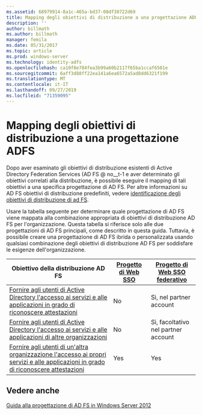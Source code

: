 ```yaml
---
ms.assetid: 68979914-8a1c-465a-bd37-08df30722d69
title: Mapping degli obiettivi di distribuzione a una progettazione ADFS
description: ''
author: billmath
ms.author: billmath
manager: femila
ms.date: 05/31/2017
ms.topic: article
ms.prod: windows-server
ms.technology: identity-adfs
ms.openlocfilehash: ca10f8e784fea3b99a60b2117f65ba1ccaf6501e
ms.sourcegitcommit: 6aff3d88ff22ea141a6ea6572a5ad8dd6321f199
ms.translationtype: MT
ms.contentlocale: it-IT
ms.lasthandoff: 09/27/2019
ms.locfileid: "71359095"
---
```

# <a name="mapping-your-deployment-goals-to-an-ad-fs-design"></a>Mapping degli obiettivi di distribuzione a una progettazione ADFS


Dopo aver esaminato gli obiettivi di distribuzione esistenti di Active Directory Federation Services \(AD FS @ no__t-1 e aver determinato gli obiettivi correlati alla distribuzione, è possibile eseguire il mapping di tali obiettivi a una specifica progettazione di AD FS. Per altre informazioni su AD FS obiettivi di distribuzione predefiniti, vedere [identificazione degli obiettivi di distribuzione di ad FS](Identifying-Your-AD-FS-Deployment-Goals.md).  
  
Usare la tabella seguente per determinare quale progettazione di AD FS viene mappata alla combinazione appropriata di obiettivi di distribuzione AD FS per l'organizzazione. Questa tabella si riferisce solo alle due progettazioni di AD FS principali, come descritto in questa guida. Tuttavia, è possibile creare una progettazione di AD FS ibrida o personalizzata usando qualsiasi combinazione degli obiettivi di distribuzione AD FS per soddisfare le esigenze dell'organizzazione.  
  
|Obiettivo della distribuzione AD FS|[Progetto di Web SSO](Web-SSO-Design.md)|[Progetto di Web SSO federativo](Federated-Web-SSO-Design.md)|  
|---------------------------------------------------------------------------|----------------------------------------------------------------------------------|--------------------------------------------------------------------------------------------|  
|[Fornire agli utenti di Active Directory l'accesso ai servizi e alle applicazioni in grado di riconoscere attestazioni](Provide-Your-Active-Directory-Users-Access-to-Your-Claims-Aware-Applications-and-Services.md)|No|Sì, nel partner account|  
|[Fornire agli utenti di Active Directory l'accesso ai servizi e alle applicazioni di altre organizzazioni](Provide-Your-Active-Directory-Users-Access-to-the-Applications-and-Services-of-Other-Organizations.md)|No|Sì, facoltativo nel partner account|  
|[Fornire agli utenti di un'altra organizzazione l'accesso ai propri servizi e alle applicazioni in grado di riconoscere attestazioni](Provide-Users-in-Another-Organization-Access-to-Your-Claims-Aware-Applications-and-Services.md)|Yes|Yes|  

## <a name="see-also"></a>Vedere anche
[Guida alla progettazione di AD FS in Windows Server 2012](AD-FS-Design-Guide-in-Windows-Server-2012.md)
  

